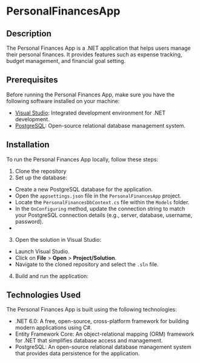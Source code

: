 # PersonalFinancesApp


## Description
The Personal Finances App is a .NET application that helps users manage their personal finances.
It provides features such as expense tracking, budget management, and financial goal setting.

## Prerequisites
Before running the Personal Finances App, make sure you have the following software installed on your machine:

- [Visual Studio](https://visualstudio.microsoft.com/downloads/): Integrated development environment for .NET development.
- [PostgreSQL](https://www.postgresql.org/download/): Open-source relational database management system.

## Installation
To run the Personal Finances App locally, follow these steps:

1. Clone the repository
2. Set up the database:
- Create a new PostgreSQL database for the application.
- Open the `appsettings.json` file in the `PersonalFinancesApp` project.
- Locate the `PersonalFinancesDbContext.cs` file within the `Models` folder.
- In the `OnConfiguring` method, update the connection string to match your PostgreSQL connection details (e.g., server, database, username, password).
- 
3. Open the solution in Visual Studio:
- Launch Visual Studio.
- Click on **File** > **Open** > **Project/Solution**.
- Navigate to the cloned repository and select the `.sln` file.

4. Build and run the application:

## Technologies Used
The Personal Finances App is built using the following technologies:

- .NET 6.0: A free, open-source, cross-platform framework for building modern applications using C#.
- Entity Framework Core: An object-relational mapping (ORM) framework for .NET that simplifies database access and management.
- PostgreSQL: An open-source relational database management system that provides data persistence for the application.
